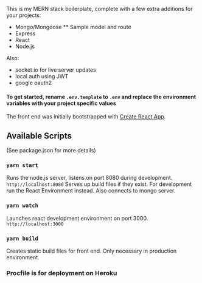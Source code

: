 This is my MERN stack boilerplate, complete with a few extra additions for your projects:
* Mongo/Mongoose
** Sample model and route
* Express
* React
* Node.js

Also:
* socket.io for live server updates
* local auth using JWT
* google oauth2

#### To get started, rename `.env.template` to `.env` and replace the environment variables with your project specific values

The front end was initially bootstrapped with [Create React App](https://github.com/facebook/create-react-app).

## Available Scripts

(See package.json for more details)

### `yarn start`

Runs the node.js server, listens on port 8080 during development. `http://localhost:8080`
Serves up build files if they exist. For development run the React Environment instead.
Also connects to mongo server.

### `yarn watch`

Launches react development environment on port 3000. `http://localhost:3000`

### `yarn build`

Creates static build files for front end.
Only necessary in production environment.

### Procfile is for deployment on Heroku